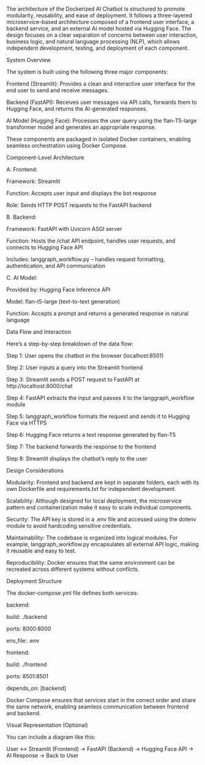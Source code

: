 The architecture of the Dockerized AI Chatbot is structured to promote modularity, reusability, and ease of deployment. It follows a three-layered microservice-based architecture composed of a frontend user interface, a backend service, and an external AI model hosted via Hugging Face. The design focuses on a clear separation of concerns between user interaction, business logic, and natural language processing (NLP), which allows independent development, testing, and deployment of each component.

System Overview

The system is built using the following three major components:

Frontend (Streamlit): Provides a clean and interactive user interface for the end user to send and receive messages.

Backend (FastAPI): Receives user messages via API calls, forwards them to Hugging Face, and returns the AI-generated responses.

AI Model (Hugging Face): Processes the user query using the flan-T5-large transformer model and generates an appropriate response.

These components are packaged in isolated Docker containers, enabling seamless orchestration using Docker Compose.

Component-Level Architecture

A. Frontend:

Framework: Streamlit

Function: Accepts user input and displays the bot response

Role: Sends HTTP POST requests to the FastAPI backend

B. Backend:

Framework: FastAPI with Uvicorn ASGI server

Function: Hosts the /chat API endpoint, handles user requests, and connects to Hugging Face API

Includes: langgraph_workflow.py – handles request formatting, authentication, and API communication

C. AI Model:

Provided by: Hugging Face Inference API

Model: flan-t5-large (text-to-text generation)

Function: Accepts a prompt and returns a generated response in natural language

Data Flow and Interaction

Here’s a step-by-step breakdown of the data flow:

Step 1: User opens the chatbot in the browser (localhost:8501)

Step 2: User inputs a query into the Streamlit frontend

Step 3: Streamlit sends a POST request to FastAPI at http://localhost:8000/chat

Step 4: FastAPI extracts the input and passes it to the langgraph_workflow module

Step 5: langgraph_workflow formats the request and sends it to Hugging Face via HTTPS

Step 6: Hugging Face returns a text response generated by flan-T5

Step 7: The backend forwards the response to the frontend

Step 8: Streamlit displays the chatbot’s reply to the user

Design Considerations

Modularity: Frontend and backend are kept in separate folders, each with its own Dockerfile and requirements.txt for independent development.

Scalability: Although designed for local deployment, the microservice pattern and containerization make it easy to scale individual components.

Security: The API key is stored in a .env file and accessed using the dotenv module to avoid hardcoding sensitive credentials.

Maintainability: The codebase is organized into logical modules. For example, langgraph_workflow.py encapsulates all external API logic, making it reusable and easy to test.

Reproducibility: Docker ensures that the same environment can be recreated across different systems without conflicts.

Deployment Structure

The docker-compose.yml file defines both services:

backend:

build: ./backend

ports: 8000:8000

env_file: .env

frontend:

build: ./frontend

ports: 8501:8501

depends_on: [backend]

Docker Compose ensures that services start in the correct order and share the same network, enabling seamless communication between frontend and backend.

Visual Representation (Optional)

You can include a diagram like this:

User ↔ Streamlit (Frontend) → FastAPI (Backend) → Hugging Face API → AI Response → Back to User
